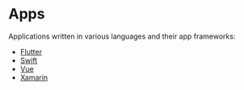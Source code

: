 # Apps 

Applications written in various languages and their app frameworks:

- <a href="https://github.com/sauravdwivedi/Apps/tree/main/Flutter">Flutter</a><br>
- <a href="https://github.com/sauravdwivedi/Apps/tree/main/Swift">Swift</a><br>
- <a href="https://github.com/sauravdwivedi/Apps/tree/main/Vue">Vue</a><br>
- <a href="https://github.com/sauravdwivedi/Apps/tree/main/Xamarin">Xamarin</a><br>
